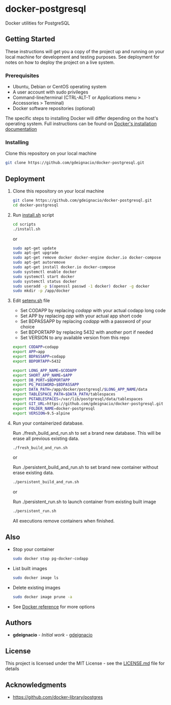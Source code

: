 # docker-postgresql

Docker utilities for PostgreSQL

## Getting Started

These instructions will get you a copy of the project up and running on your local machine for development and testing purposes. See deployment for notes on how to deploy the project on a live system.

### Prerequisites

* Ubuntu, Debian or CentOS operating system
* A user account with sudo privileges
* Command-line/terminal (CTRL-ALT-T or Applications menu > Accessories > Terminal)
* Docker software repositories (optional)

The specific steps to installing Docker will differ depending on the host's operating system. Full instructions can be found on [Docker's installation documentation](https://docs.docker.com/install/overview/)


### Installing

Clone this repository on your local machine

```bash
git clone https://github.com/gdeignacio/docker-postgresql.git
```

## Deployment

1. Clone this repository on your local machine

    ```bash
    git clone https://github.com/gdeignacio/docker-postgresql.git
    cd docker-postgresql
    ```

2. Run [install.sh](./scripts/install.sh) script

    ```bash
    cd scripts
    ./install.sh
    ```
    or

    ```bash
    sudo apt-get update
    sudo apt-get upgrade
    sudo apt-get remove docker docker-engine docker.io docker-compose
    sudo apt-get autoremove
    sudo apt-get install docker.io docker-compose
    sudo systemctl enable docker
    sudo systemctl start docker
    sudo systemctl status docker
    sudo useradd -p $(openssl passwd -1 docker) docker -g docker
    sudo mkdir -p /app/docker
    ```

3. Edit [setenv.sh](./scripts/setenv.sh) file

    * Set CODAPP by replacing *codapp* with your actual codapp long code
    * Set APP by replacing *app* with your actual app short code
    * Set BDPASSAPP by replacing *codapp* with a password of your choice
    * Set BDPORTAPP by replacing 5432 with another port if needed
    * Set VERSION to any available version from this repo

    ```bash
    export CODAPP=codapp
    export APP=app
    export BDPASSAPP=codapp
    export BDPORTAPP=5432

    export LONG_APP_NAME=$CODAPP
    export SHORT_APP_NAME=$APP
    export DB_PORT=$BDPORTAPP
    export PG_PASSWORD=$BDPASSAPP
    export DATA_PATH=/app/docker/postgresql/$LONG_APP_NAME/data
    export TABLESPACE_PATH=$DATA_PATH/tablespaces
    export PGTABLESPACES=/var/lib/postgresql/data/tablespaces
    export GIT_URL=https://github.com/gdeignacio/docker-postgresql.git
    export FOLDER_NAME=docker-postgresql
    export VERSION=9.5-alpine
    ```

4. Run your containerized database.

    Run ./fresh_build_and_run.sh to set a brand new database. This will be erase all previous existing data.

    ```bash
    ./fresh_build_and_run.sh
    ```
    or
    
    Run ./persistent_build_and_run.sh to set brand new container without erase existing data.

    ```bash
    ./persistent_build_and_run.sh
    ```
    or
    
    Run ./persistent_run.sh to launch container from existing built image

    ```bash
    ./persistent_run.sh
    ```
    
    All executions remove containers when finished.


## Also

* Stop your container

    ```bash
    sudo docker stop pg-docker-codapp
    ```

* List built images

    ```bash
    sudo docker image ls
    ```

* Delete existing images

    ```bash
    sudo docker image prune -a
    ```

* See [Docker reference](https://docs.docker.com/reference/) for more options






## Authors

* **gdeignacio** - *Initial work* - [gdeignacio](https://github.com/gdeignacio)

## License

This project is licensed under the MIT License - see the [LICENSE.md](LICENSE.md) file for details

## Acknowledgments

* https://github.com/docker-library/postgres


